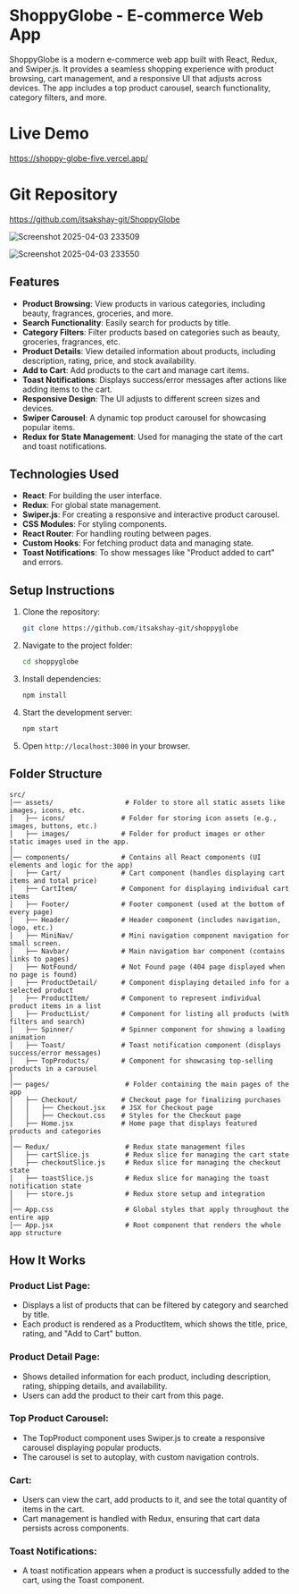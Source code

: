 # ShoppyGlobe - E-commerce Web App

ShoppyGlobe is a modern e-commerce web app built with React, Redux, and Swiper.js. It provides a seamless shopping experience with product browsing, cart management, and a responsive UI that adjusts across devices. The app includes a top product carousel, search functionality, category filters, and more.

# Live Demo

https://shoppy-globe-five.vercel.app/

# Git Repository

https://github.com/itsakshay-git/ShoppyGlobe

![Screenshot 2025-04-03 233509](https://github.com/user-attachments/assets/d99775aa-9c54-4ac4-82bd-0176c1db59b4)

![Screenshot 2025-04-03 233550](https://github.com/user-attachments/assets/2a065b20-8502-432c-bc15-9066092539bc)


## Features

- **Product Browsing**: View products in various categories, including beauty, fragrances, groceries, and more.
- **Search Functionality**: Easily search for products by title.
- **Category Filters**: Filter products based on categories such as beauty, groceries, fragrances, etc.
- **Product Details**: View detailed information about products, including description, rating, price, and stock availability.
- **Add to Cart**: Add products to the cart and manage cart items.
- **Toast Notifications**: Displays success/error messages after actions like adding items to the cart.
- **Responsive Design**: The UI adjusts to different screen sizes and devices.
- **Swiper Carousel**: A dynamic top product carousel for showcasing popular items.
- **Redux for State Management**: Used for managing the state of the cart and toast notifications.

## Technologies Used

- **React**: For building the user interface.
- **Redux**: For global state management.
- **Swiper.js**: For creating a responsive and interactive product carousel.
- **CSS Modules**: For styling components.
- **React Router**: For handling routing between pages.
- **Custom Hooks**: For fetching product data and managing state.
- **Toast Notifications**: To show messages like "Product added to cart" and errors.

## Setup Instructions

1. Clone the repository:
   ```sh
   git clone https://github.com/itsakshay-git/shoppyglobe
   ```
2. Navigate to the project folder:
   ```sh
   cd shoppyglobe
   ```
3. Install dependencies:
   ```sh
   npm install
   ```
4. Start the development server:
   ```sh
   npm start
   ```
5. Open `http://localhost:3000` in your browser.

## Folder Structure

```
src/
│── assets/                  # Folder to store all static assets like images, icons, etc.
│   ├── icons/              # Folder for storing icon assets (e.g., images, buttons, etc.)
│   ├── images/             # Folder for product images or other static images used in the app.
│
│── components/             # Contains all React components (UI elements and logic for the app)
│   ├── Cart/               # Cart component (handles displaying cart items and total price)
│   ├── CartItem/           # Component for displaying individual cart items
│   ├── Footer/             # Footer component (used at the bottom of every page)
│   ├── Header/             # Header component (includes navigation, logo, etc.)
│   ├── MiniNav/            # Mini navigation component navigation for small screen.
│   ├── Navbar/             # Main navigation bar component (contains links to pages)
│   ├── NotFound/           # Not Found page (404 page displayed when no page is found)
│   ├── ProductDetail/      # Component displaying detailed info for a selected product
│   ├── ProductItem/        # Component to represent individual product items in a list
│   ├── ProductList/        # Component for listing all products (with filters and search)
│   ├── Spinner/            # Spinner component for showing a loading animation
│   ├── Toast/              # Toast notification component (displays success/error messages)
│   ├── TopProducts/        # Component for showcasing top-selling products in a carousel
│
│── pages/                   # Folder containing the main pages of the app
│   ├── Checkout/           # Checkout page for finalizing purchases
│   │   ├── Checkout.jsx    # JSX for Checkout page
│   │   ├── Checkout.css    # Styles for the Checkout page
│   ├── Home.jsx            # Home page that displays featured products and categories
│
│── Redux/                   # Redux state management files
│   ├── cartSlice.js         # Redux slice for managing the cart state
│   ├── checkoutSlice.js     # Redux slice for managing the checkout state
│   ├── toastSlice.js        # Redux slice for managing the toast notification state
│   ├── store.js             # Redux store setup and integration
│
│── App.css                  # Global styles that apply throughout the entire app
│── App.jsx                  # Root component that renders the whole app structure

```

## How It Works

### Product List Page:

- Displays a list of products that can be filtered by category and searched by title.
- Each product is rendered as a ProductItem, which shows the title, price, rating, and "Add to Cart" button.

### Product Detail Page:

- Shows detailed information for each product, including description, rating, shipping details, and availability.
- Users can add the product to their cart from this page.

### Top Product Carousel:

- The TopProduct component uses Swiper.js to create a responsive carousel displaying popular products.
- The carousel is set to autoplay, with custom navigation controls.

### Cart:

- Users can view the cart, add products to it, and see the total quantity of items in the cart.
- Cart management is handled with Redux, ensuring that cart data persists across components.

### Toast Notifications:

- A toast notification appears when a product is successfully added to the cart, using the Toast component.
